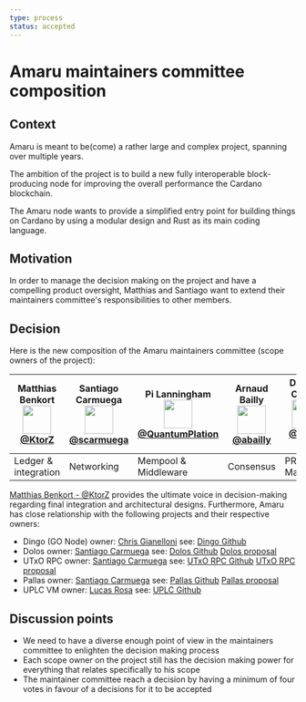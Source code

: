 ```yaml
---
type: process
status: accepted 
---
```


# Amaru maintainers committee composition

## Context

Amaru is meant to be(come) a rather large and complex project, spanning over multiple years. 

The ambition of the project is to build a new fully interoperable block-producing node for improving the overall performance the Cardano blockchain. 

The Amaru node wants to provide a simplified entry point for building things on Cardano by using a modular design and Rust as its main coding language.

## Motivation

In order to manage the decision making on the project and have a compelling product oversight, Matthias and Santiago want to extend their maintainers committee's responsibilities to other members.

## Decision

Here is the new composition of the Amaru maintainers committee (scope owners of the project):

| Matthias Benkort <br/> <img src="https://github.com/ktorz.png" width=50 height=50 /> <br/> [@KtorZ][] | Santiago Carmuega <br/> <img src="https://github.com/scarmuega.png" width=50 height=50 /> <br/> [@scarmuega][] | Pi Lanningham <br/> <img src="https://github.com/quantumplation.png" width=50 height=50 /> <br/> [@QuantumPlation][] |  Arnaud Bailly <br/> <img src="https://github.com/abailly.png" width=50 height=50 /> <br/> [@abailly][] |  Damien Czapla <br/> <img src="https://avatars.githubusercontent.com/u/161828179?v=4" width=50 height=50 /> <br/> [@Dam-CZ][] |
| --- | --- | --- | --- | --- |
| Ledger & integration | Networking | Mempool & Middleware | Consensus | PR, Marketing |


[@KtorZ]: https://github.com/ktorz
[@scarmuega]: https://github.com/scarmuega
[@Quantumplation]: https://github.com/Quantumplation
[@abailly]: https://github.com/abailly
[@Dam-CZ]: https://github.com/Dam-CZ

[Matthias Benkort - @KtorZ](https://github.com/KtorZ) provides the ultimate voice in decision-making regarding final integration and architectural designs. Furthermore, Amaru has close relationship with the following projects and their respective owners:

- Dingo (GO Node) owner: [Chris Gianelloni](https://github.com/wolf31o2) see: [Dingo Github](https://github.com/blinklabs-io/dingo)
- Dolos owner: [Santiago Carmuega](https://github.com/scarmuega) see: [Dolos Github](https://github.com/txpipe/dolos)  [Dolos proposal](https://gov.tools/budget_discussion/39)
- UTxO RPC owner: [Santiago Carmuega](https://github.com/scarmuega) see: [UTxO RPC Github](https://github.com/utxorpc) [UTxO RPC proposal](https://gov.tools/budget_discussion/40) 
- Pallas owner: [Santiago Carmuega](https://github.com/scarmuega) see: [Pallas Github](https://github.com/txpipe/pallas) [Pallas proposal](https://gov.tools/budget_discussion/41)
- UPLC VM owner: [Lucas Rosa](https://github.com/rvcas) see: [UPLC Github](https://github.com/pragma-org/uplc)

## Discussion points

- We need to have a diverse enough point of view in the maintainers committee to enlighten the decision making process
- Each scope owner on the project still has the decision making power for everything that relates specifically to his scope
- The maintainer committee reach a decision by having a minimum of four votes in favour of a decisions for it to be accepted


